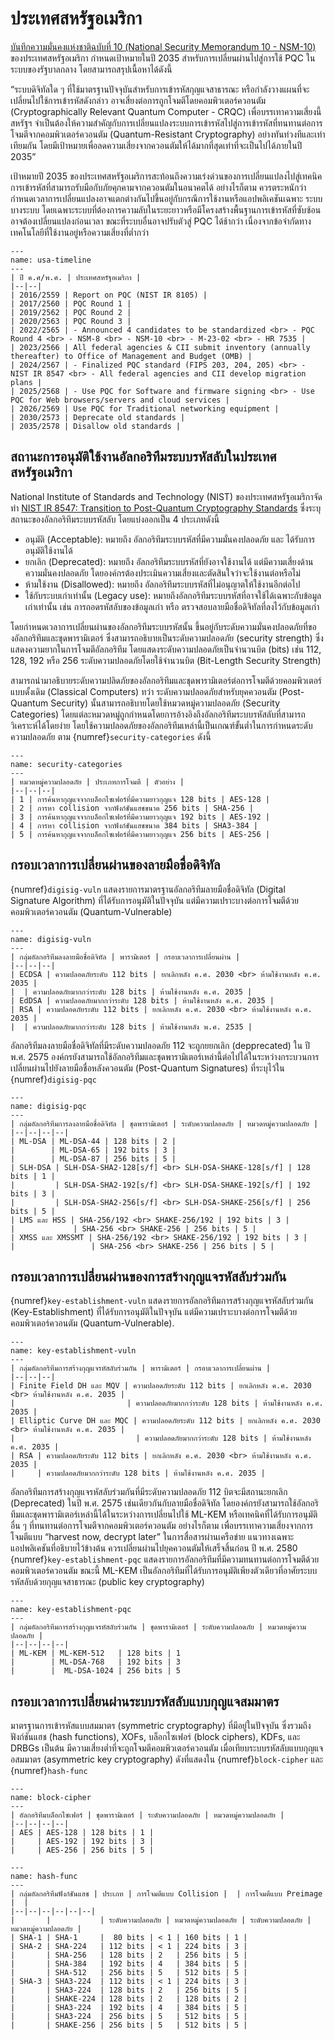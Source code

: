 # ประเทศสหรัฐอเมริกา

[บันทึกความมั่นคงแห่งชาติฉบับที่ 10 (National Security Memorandum 10 - NSM-10)](https://bidenwhitehouse.archives.gov/briefing-room/statements-releases/2022/05/04/national-security-memorandum-on-promoting-united-states-leadership-in-quantum-computing-while-mitigating-risks-to-vulnerable-cryptographic-systems/) ของประเทศสหรัฐอเมริกา กำหนดเป้าหมายในปี 2035 สำหรับการเปลี่ยนผ่านไปสู่การใช้ PQC ในระบบของรัฐบาลกลาง โดยสามารถสรุปเนื้อหาได้ดังนี้

“ระบบดิจิทัลใด ๆ ที่ใช้มาตรฐานปัจจุบันสำหรับการเข้ารหัสกุญแจสาธารณะ หรือกำลังวางแผนที่จะเปลี่ยนไปใช้การเข้ารหัสดังกล่าว อาจเสี่ยงต่อการถูกโจมตีโดยคอมพิวเตอร์ควอนตัม (Cryptographically Relevant Quantum Computer - CRQC) เพื่อบรรเทาความเสี่ยงนี้ สหรัฐฯ จำเป็นต้องให้ความสำคัญกับการเปลี่ยนแปลงระบบการเข้ารหัสไปสู่การเข้ารหัสที่ทนทานต่อการโจมตีจากคอมพิวเตอร์ควอนตัม (Quantum-Resistant Cryptography) อย่างทันท่วงทีและเท่าเทียมกัน โดยมีเป้าหมายเพื่อลดความเสี่ยงจากควอนตัมให้ได้มากที่สุดเท่าที่จะเป็นไปได้ภายในปี 2035”

เป้าหมายปี 2035 ของประเทศสหรัฐอเมริการสะท้อนถึงความเร่งด่วนของการเปลี่ยนแปลงไปสู่เทคนิคการเข้ารหัสที่สามารถรับมือกับภัยคุกคามจากควอนตัมในอนาคตได้ อย่างไรก็ตาม ควรตระหนักว่ากำหนดเวลาการเปลี่ยนแปลงอาจแตกต่างกันไปขึ้นอยู่กับกรณีการใช้งานหรือแอปพลิเคชันเฉพาะ ระบบบางระบบ โดยเฉพาะระบบที่ต้องการความลับในระยะยาวหรือมีโครงสร้างพื้นฐานการเข้ารหัสที่ซับซ้อน อาจต้องเปลี่ยนแปลงก่อนเวลา ขณะที่ระบบอื่นอาจปรับตัวสู่ PQC ได้ช้ากว่า เนื่องจากข้อจำกัดทางเทคโนโลยีที่ใช้งานอยู่หรือความเสี่ยงที่ต่ำกว่า

```{table} กรอบเวลาการเปลี่ยนผ่านไปสู่ยุคควอนตัมในประเทศสหรัฐอเมริกา
---
name: usa-timeline
---
| ปี ค.ศ/พ.ศ. | ประเทศสหรัฐอเมริกา |
|--|--|
| 2016/2559 | Report on PQC (NIST IR 8105) |
| 2017/2560 | PQC Round 1 |
| 2019/2562 | PQC Round 2 |
| 2020/2563 | PQC Round 3 |
| 2022/2565 | - Announced 4 candidates to be standardized <br> - PQC Round 4 <br> - NSM-8 <br> - NSM-10 <br> - M-23-02 <br> - HR 7535 |
| 2023/2566 | All federal agencies & CII submit inventory (annually thereafter) to Office of Management and Budget (OMB) |
| 2024/2567 | - Finalized PQC standard (FIPS 203, 204, 205) <br> - NIST IR 8547 <br> - All federal agencies and CII develop migration plans |
| 2025/2568 | - Use PQC for Software and firmware signing <br> - Use PQC for Web browsers/servers and cloud services |
| 2026/2569 | Use PQC for Traditional networking equipment |
| 2030/2573 | Deprecate old standards |
| 2035/2578 | Disallow old standards |
```

## สถานะการอนุมัติใช้งานอัลกอริทึมระบบรหัสลับในประเทศสหรัฐอเมริกา

National Institute of Standards and Technology (NIST) ของประเทศสหรัฐอเมริกาจัดทำ [NIST IR 8547: Transition to Post-Quantum Cryptography Standards](https://csrc.nist.gov/pubs/ir/8547/ipd) ซึ่งระบุสถานะของอัลกอริทึมระบบรหัสลับ โดยแบ่งออกเป็น 4 ประเภทดังนี้

- อนุมัติ (Acceptable): หมายถึง อัลกอริทึมระบบรหัสที่มีความมั่นคงปลอดภัย และ ได้รับการอนุมัติใช้งานได้
- ยกเลิก (Deprecated): หมายถึง อัลกอริทึมระบบรหัสที่ยังอาจใช้งานได้ แต่มีความเสี่ยงด้านความมั่นคงปลอดภัย โดยองค์กรต้องประเมินความเสี่ยงและตัดสินใจว่าจะใช้งานต่อหรือไม่
- ห้ามใช้งาน (Disallowed): หมายถึง อัลกอริทึมระบบรหัสที่ไม่อนุญาตให้ใช้งานอีกต่อไป
- ใช้กับระบบเก่าเท่านั้น (Legacy use): หมายถึงอัลกอริทึมระบบรหัสที่อาจใช้ได้เฉพาะกับข้อมูลเก่าเท่านั้น เช่น การถอดรหัสลับของข้อมูลเก่า หรือ ตรวจสอบลายมือชื่อดิจิทัลที่ลงไว้กับข้อมูลเก่า

โดยกำหนดเวลาการเปลี่ยนผ่านของอัลกอริทึมระบบรหัสนั้น ขึ้นอยู่กับระดับความมั่นคงปลอดภัยที่ของอัลกอริทึมและชุดพารามิเตอร์ ซึ่งสามารถอธิบายเป็นระดับความปลอดภัย (security strength) ซึ่งแสดงความยากในการโจมตีอัลกอริทึม โดยแสดงระดับความปลอดภัยเป็นจำนวนบิต (bits) เช่น 112, 128, 192 หรือ 256
ระดับความปลอดภัยโดยใช้จำนวนบิต (Bit-Length Security Strength)

สามารถนำมาอธิบายระดับความปลิดภัยของอัลกอริทึมและชุดพารามิเตอร์ต่อการโจมตีด้วยคอมพิวเตอร์แบบดั้งเดิม (Classical Computers) ทว่า ระดับความปลอดภัยสำหรับยุคควอนตัม (Post-Quantum Security) นั้นสามารถอธิบายโดยใช้หมวดหมู่ความปลอดภัย (Security Categories) โดยแต่ละหมวดหมู่ถูกกำหนดโดยการอ้างอิงถึงอัลกอริทึมระบบรหัสลับที่สามารถวิเคราะห์ได้โดยง่าย โดยใช้ความปลอดภัยของอัลกอริทึมเหล่านี้เป็นเกณฑ์ขั้นต่ำในการกำหนดระดับความปลอดภัย ตาม {numref}`security-categories` ดังนี้

```{table} หมวดหมู่ความปลอดภัย (Security Categories) ในยุคควอนตัม
---
name: security-categories
---
| หมวดหมู่ความปลอดภัย | ประเภทการโจมตี | ตัวอย่าง |
|--|--|--|
| 1 | การค้นหากุญแจจากบล็อกไซเฟอร์ที่มีความยาวกุญแจ 128 bits | AES-128 |
| 2 | การหา collision จากฟังก์ชันแฮชขนาด 256 bits | SHA-256 |
| 3 | การค้นหากุญแจจากบล็อกไซเฟอร์ที่มีความยาวกุญแจ 192 bits | AES-192 |
| 4 | การหา collision จากฟังก์ชันแฮชขนาด 384 bits | SHA3-384 |
| 5 | การค้นหากุญแจจากบล็อกไซเฟอร์ที่มีความยาวกุญแจ 256 bits | AES-256 | 
```

## กรอบเวลาการเปลี่ยนผ่านของลายมือชื่อดิจิทัล
{numref}`digisig-vuln` แสดงรายการมาตรฐานอัลกอริทึมลายมือชื่อดิจิทัล (Digital Signature Algorithm) ที่ได้รับการอนุมัติในปัจจุบัน แต่มีความเปราะบางต่อการโจมตีด้วยคอมพิวเตอร์ควอนตัม (Quantum-Vulnerable)

```{table} อัลกอริทึมลายมือชื่อดิจิทัลที่มีที่เปราะบางต่อการโจมตีจากคอมพิวเตอร์ควอนตัม (Quantum-vulnerable digital signature algorithms)
---
name: digisig-vuln
---
| กลุ่มอัลกอริทีมลงลายมือชื่อดิจิทัล | พารามิเตอร์ | กรอบเวลาการเปลี่ยนผ่าน |
|--|--|--|
| ECDSA | ความปลอดภัยระดับ 112 bits | ยกเลิกหลัง ค.ศ. 2030 <br> ห้ามใช้งานหลัง ค.ศ. 2035 |
|  | ความปลอดภัยมากกว่าระดับ 128 bits | ห้ามใช้งานหลัง ค.ศ. 2035 |
| EdDSA | ความปลอดภัยมากกว่าระดับ 128 bits | ห้ามใช้งานหลัง ค.ศ. 2035 |
| RSA | ความปลอดภัยระดับ 112 bits | ยกเลิกหลัง ค.ศ. 2030 <br> ห้ามใช้งานหลัง ค.ศ. 2035 |
|  | ความปลอดภัยมากกว่าระดับ 128 bits | ห้ามใช้งานหลัง พ.ศ. 2535 |
```

อัลกอริทีมลงลายมือชื่อดิจิทัลที่มีระดับความปลอดภัย 112 จะถูกยยกเลิก (depprecated) ใน ปี พ.ศ. 2575 องค์กรยังสามารถใช้อัลกอริทึมและชุดพารามิเตอร์เหล่านี้ต่อไปได้ในระหว่างกระบวนการเปลี่ยนผ่านไปยังลายมือชื่อหลังควอนตัม (Post-Quantum Signatures) ที่ระบุไว้ใน {numref}`digisig-pqc`

```{table} อัลกอริทึมการลงลายมือชื่อดิจิทัลสำหรับยุคควอนตัม (Post-quantum digital signature algorithms)
---
name: digisig-pqc
---
| กลุ่มอัลกอริทีมการลงลายมือชื่อดิจิทัล | ชุดพารามิเตอร์ | ระดับความปลอดภัย | หมวดหมู่ความปลอดภัย |
|--|--|--|--|
| ML-DSA | ML-DSA-44 | 128 bits | 2 |
|        | ML-DSA-65 | 192 bits | 3 |
|        | ML-DSA-87 | 256 bits | 5 |
| SLH-DSA | SLH-DSA-SHA2-128[s/f] <br> SLH-DSA-SHAKE-128[s/f] | 128 bits | 1 |
|         | SLH-DSA-SHA2-192[s/f] <br> SLH-DSA-SHAKE-192[s/f] | 192 bits | 3 |
|         | SLH-DSA-SHA2-256[s/f] <br> SLH-DSA-SHAKE-256[s/f] | 256 bits | 5 |
| LMS และ HSS | SHA-256/192 <br> SHAKE-256/192 | 192 bits | 3 |
|             | SHA-256 <br> SHAKE-256 | 256 bits | 5 |
| XMSS และ XMSSMT | SHA-256/192 <br> SHAKE-256/192 | 192 bits | 3 |
|                 | SHA-256 <br> SHAKE-256 | 256 bits | 5 |
```

## กรอบเวลาการเปลี่ยนผ่านของการสร้างกุญแจรหัสลับร่วมกัน

{numref}`key-establishment-vuln` แสดงรายการอัลกอริทึมการสร้างกุญแจรหัสลับร่วมกัน (Key-Establishment) ที่ได้รับการอนุมัติในปัจจุบัน แต่มีความเปราะบางต่อการโจมตีด้วยคอมพิวเตอร์ควอนตัม (Quantum-Vulnerable).

```{table} อัลกอริทึมการสร้างกุญแจรหัสลับร่วมกันที่มีที่เปราะบางต่อการโจมตีจากคอมพิวเตอร์ควอนตัม (Quantum-vulnerable key-establishment schemes)
---
name: key-establishment-vuln
---
| กลุ่มอัลกอริทีมการสร้างกุญแจรหัสลับร่วมกัน | พารามิเตอร์ | กรอบเวลาการเปลี่ยนผ่าน |
|--|--|--|
| Finite Field DH และ MQV | ความปลอดภัยระดับ 112 bits | ยกเลิกหลัง ค.ศ. 2030 <br> ห้ามใช้งานหลัง ค.ศ. 2035 |
|                         | ความปลอดภัยมากกว่าระดับ 128 bits | ห้ามใช้งานหลัง ค.ศ. 2035 |
| Elliptic Curve DH และ MQC | ความปลอดภัยระดับ 112 bits | ยกเลิกหลัง ค.ศ. 2030 <br> ห้ามใช้งานหลัง ค.ศ. 2035 |
|                           | ความปลอดภัยมากกว่าระดับ 128 bits | ห้ามใช้งานหลัง ค.ศ. 2035 |
| RSA | ความปลอดภัยระดับ 112 bits | ยกเลิกหลัง ค.ศ. 2030 <br> ห้ามใช้งานหลัง ค.ศ. 2035 |
|     | ความปลอดภัยมากกว่าระดับ 128 bits | ห้ามใช้งานหลัง ค.ศ. 2035 |
```

อัลกอริทีมการสร้างกุญแจรหัสลับร่วมกันที่มีระดับความปลอดภัย 112 บิตจะมีสถานะยกเลิก (Deprecated) ในปี พ.ศ. 2575 เช่นเดียวกันกับลายมือชื่อดิจิทัล โดยองค์กรยังสามารถใช้อัลกอริทึมและชุดพารามิเตอร์เหล่านี้ได้ในระหว่างการเปลี่ยนไปใช้ ML-KEM หรือเทคนิคที่ได้รับการอนุมัติอื่น ๆ ที่ทนทานต่อการโจมตีจากคอมพิวเตอร์ควอนตัม อย่างไรก็ตาม เพื่อบรรเทาความเสี่ยงจากการโจมตีแบบ “harvest now, decrypt later” ในการสื่อสารผ่านเครือข่าย แนวทางเฉพาะแอปพลิเคชันที่อธิบายไว้ข้างต้น ควรเปลี่ยนผ่านไปยุคควอนตัมให้เสร็จสิ้นก่อน ปี พ.ศ. 2580 {numref}`key-establishment-pqc` แสดงรายการอัลกอริทึมที่มีความทนทานต่อการโจมตีด้วยคอมพิวเตอร์ควอนตัม ขณะนี้ ML-KEM เป็นอัลกอริทึมที่ได้รับการอนุมัติเพียงตัวเดียวที่อาศัยระบบรหัสลับด้วยกุญแจสาธารณะ (public key cryptography)

```{table} อัลกอริทึมการสร้างกุญแจรหัสลับร่วมกันสำหรับยุคควอนตัม (Post-quantum key-establishment algorithms)
---
name: key-establishment-pqc
---
| กลุ่มอัลกอริทีมการสร้างกุญแจรหัสลับร่วมกัน | ชุดพารามิเตอร์ | ระดับความปลอดภัย | หมวดหมู่ความปลอดภัย |
|--|--|--|--|
| ML-KEM | ML-KEM-512   | 128 bits | 1
|        | ML-DSA-768   | 192 bits | 3
|        |  ML-DSA-1024 | 256 bits | 5
```

## กรอบเวลาการเปลี่ยนผ่านระบบรหัสลับแบบกุญแจสมมาตร

มาตรฐานการเข้ารหัสแบบสมมาตร (symmetric cryptography) ที่มีอยู่ในปัจจุบัน ซึ่งรวมถึงฟังก์ชันแฮช (hash functions), XOFs, บล็อกไซเฟอร์ (block ciphers), KDFs, และ DRBGs เป็นต้น มีความเสี่ยงต่ำที่จะถูกโจมตีคอมพิวเตอร์ควอนตัม เมื่อเทียบระบบรหัสลับแบบกุญแจอสมมาตร (asymmetric key cryptography) ดังที่แสดงใน {numref}`block-cipher` และ {numref}`hash-func`

```{table} บล็อกไซเฟอร์ (ฺBlock Ciphers)
---
name: block-cipher
---
| อัลกอริทีมบล็อกไซเฟอร์ | ชุดพารามิเตอร์ | ระดับความปลอดภัย | หมวดหมู่ความปลอดภัย |
|--|--|--|--|
| AES | AES-128 | 128 bits | 1 |
|     | AES-192 | 192 bits | 3 |
|     | AES-256 | 256 bits | 5 |

```

```{table} ฟังก์ชันแฮช (Hash functions)
---
name: hash-func
---
| กลุ่มอัลกอริทึมฟังก์ชันแฮช | ประเภท | การโจมตีแบบ Collision |  | การโจมตีแบบ Preimage |  |
|--|--|--|--|--|--|
|       |           | ระดับความปลอดภัย | หมวดหมู่ความปลอดภัย | ระดับความปลอดภัย | หมวดหมู่ความปลอดภัย |
| SHA-1 | SHA-1     |  80 bits | < 1 | 160 bits | 1 |
| SHA-2 | SHA-224   | 112 bits | < 1 | 224 bits | 3 |
|       | SHA-256   | 128 bits | 2   | 256 bits | 5 |
|       | SHA-384   | 192 bits | 4   | 384 bits | 5 |
|       | SHA-512   | 256 bits | 5   | 512 bits | 5 |
| SHA-3 | SHA3-224  | 112 bits | < 1 | 224 bits | 3 |
|       | SHA3-224  | 128 bits | 2   | 256 bits | 5 |
|       | SHAKE-224 | 128 bits | 2   | 128 bits | 2 |
|       | SHA3-224  | 192 bits | 4   | 384 bits | 5 |
|       | SHA3-224  | 256 bits | 5   | 512 bits | 5 |
|       | SHAKE-256 | 256 bits | 5   | 512 bits | 5 |
```